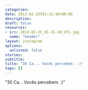 ```yaml
---
categories:
date: 2013-02-25T01:31:10+00:00
description:
draft: false
resources:
- src: 2013-02-25_01-31-10_UTC.jpg
  name: "header"
layout: instagram
options:
  unlisted: false
stories:
subtitle:
title: "30 Ca... Vocês percebem. :)"
tags: []
---
```


"30 Ca... Vocês percebem. :)"
